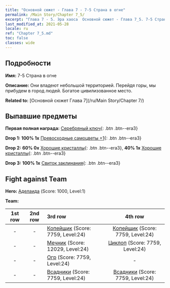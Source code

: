 ```yaml
---
title: "Основной сюжет - Глава 7 - 7-5 Страна в огне"
permalink: /Main Story/Chapter 7_5/
excerpt: "Глава 7 - 5. Эра хаоса  Основной сюжет - Глава 7_5. 7-5 Страна в огне"
last_modified_at: 2021-05-28
locale: ru
ref: "Chapter 7_5.md"
toc: false
classes: wide
---
```


## Подробности

 **Имя:** 7-5 Страна в огне

 **Описание:** Они владеют небольшой территорией. Перейдя горы, мы прибудем в город людей. Богатое цивилизованное место.

 **Related to:** [Основной сюжет Глава 7](/ru/Main Story/Chapter 7/)

## Выпавшие предметы

 **Первая полная награда:** [Серебряный ключ](/ItemsRU/con_693/){: .btn .btn--era3}

 **Drop 1:** **100% 1x** [Превосходные самоцветы +1](/ItemsRU/mat_23/){: .btn .btn--era3}

 **Drop 2:** **60% 0x** [Хорошие кристаллы](/ItemsRU/mat_17/){: .btn .btn--era3}, **40% 1x** [Хорошие кристаллы](/ItemsRU/mat_17/){: .btn .btn--era3}

 **Drop 3:** **100% 1x** [Свиток заклинания](/ItemsRU/con_694/){: .btn .btn--era3}


## Fight against Team
 **Hero:** [Аделаида](/ru/heroes/Adelaide/) (Score: 1000, Level:1)

 **Team:**


  | 1st row | 2nd row | 3rd row | 4th row |
  |:----:|:----:|:----|:----:|
  | - | - | [Копейщик](/ru/units/Pikeman/) (Score: 7759, Level:24)  | [Копейщик](/ru/units/Pikeman/) (Score: 7759, Level:24)  |
  | - | - | [Мечник](/ru/units/Swordsman/) (Score: 12029, Level:24)  | [Циклоп](/ru/units/Cyclops/) (Score: 7759, Level:24)  |
  | - | - | [Огр](/ru/units/Ogre/) (Score: 7759, Level:24)  | - |
  | - | - | [Всадники](/ru/units/Cavalier/) (Score: 7759, Level:24)  | [Всадники](/ru/units/Cavalier/) (Score: 7759, Level:24)  |


